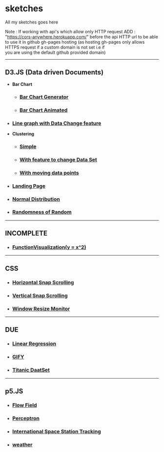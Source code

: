 # sketches

All my  sketches goes here

Note : If working with api's which allow only HTTP request
       ADD : "https://cors-anywhere.herokuapp.com/"
          before the api HTTP url to be able to use it in github gh-pages hosting
          (as hosting gh-pages only allows HTTPS request if a custom domain is not set i.e if              
          you are using the default github provided domain)
          
---
## D3.JS (Data driven Documents)
- **Bar Chart**
  - ### [Bar Chart Generator](https://baby-oopsy-daisy.github.io/sketches/d3/barChart/1.0)
  - ### [Bar Chart Animated](https://baby-oopsy-daisy.github.io/sketches/d3/barChart/2.0)
- ### [Line graph with Data Change feature](https://baby-oopsy-daisy.github.io/sketches/d3/changinglines)
- **Clustering**
  - ### [Simple](https://baby-oopsy-daisy.github.io/sketches/d3/clustering/1.0)
  - ### [With feature to change Data Set](https://baby-oopsy-daisy.github.io/sketches/d3/clustering/2.0)
  - ### [With moving data points](https://baby-oopsy-daisy.github.io/sketches/d3/clustering/moving_cluster)
- ### [Landing Page](https://baby-oopsy-daisy.github.io/sketches/d3/landingPage)
- ### [Normal Distribution](https://baby-oopsy-daisy.github.io/sketches/d3/normaldistribution)
- ### [Randomness of Random](https://baby-oopsy-daisy.github.io/sketches/d3/randomnessOfRandom)

---
## INCOMPLETE
 - ### [FunctionVisualization(y = x^2)](https://baby-oopsy-daisy.github.io/sketches/incomplete/functionVisual)

---
## CSS
- ### [Horizontal Snap Scrolling](https://baby-oopsy-daisy.github.io/sketches/css/horizontalSapScroll)
- ### [Vertical Snap Scrolling](https://baby-oopsy-daisy.github.io/sketches/css/verticalSnapScrolling)
- ### [Window Resize Monitor](https://baby-oopsy-daisy.github.io/sketches/css/windowResizeMonitor)

---
## DUE
- ### [Linear Regression](https://baby-oopsy-daisy.github.io/sketches/due/LinearRegression)
- ### [GIFY](https://baby-oopsy-daisy.github.io/sketches/due/gifify)
- ### [Titanic DaatSet](https://baby-oopsy-daisy.github.io/sketches/due/titanic)

---
## p5.JS
 - ### [Flow Field](https://baby-oopsy-daisy.github.io/sketches/p5/Flow_field)
 - ### [Perceptron](https://baby-oopsy-daisy.github.io/sketches/p5/perceptron)
 - ### [International Space Station Tracking](https://baby-oopsy-daisy.github.io/sketches/p5/ISSmap)
 - ### [weather](https://baby-oopsy-daisy.github.io/sketches/p5/weather)

